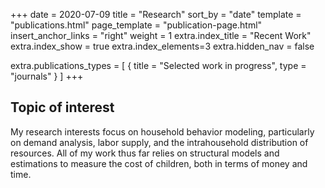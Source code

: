 +++
date = 2020-07-09
title = "Research"
sort_by = "date"
template = "publications.html"
page_template = "publication-page.html"
insert_anchor_links = "right"
weight = 1
extra.index_title = "Recent Work"
extra.index_show = true
extra.index_elements=3
extra.hidden_nav = false

extra.publications_types = [
  { title = "Selected work in progress", type = "journals" }
  ]
+++

## Topic of interest

My research interests focus on household behavior modeling, particularly on demand analysis, labor supply, and the intrahousehold distribution of resources. All of my work thus far relies on structural models and estimations to measure the cost of children, both in terms of money and time.
